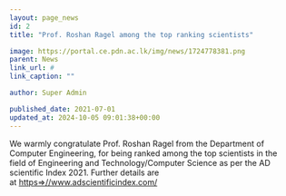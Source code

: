 ```yaml
---
layout: page_news
id: 2
title: "Prof. Roshan Ragel among the top ranking scientists"

image: https://portal.ce.pdn.ac.lk/img/news/1724778381.png
parent: News
link_url: #
link_caption: ""

author: Super Admin

published_date: 2021-07-01
updated_at: 2024-10-05 09:01:38+00:00
---
```


<p><span style="color=> rgb(33, 37, 41);">We warmly congratulate Prof. Roshan Ragel from the Department of Computer Engineering, for being ranked among the top scientists in the field of Engineering and Technology/Computer Science as per the AD scientific Index 2021. Further details are at&nbsp;</span><a href="https=>//www.adscientificindex.com/" target="_blank" style="color=> rgb(13, 110, 253); background-color=> rgb(255, 255, 255);">https=>//www.adscientificindex.com/</a></p>

<!-- Automated Update by GitHub Actions -->
